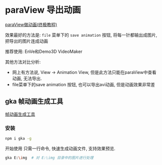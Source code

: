 # paraView 导出动画

[paraView做动画(终极教程)](https://blog.csdn.net/a22635798/article/details/103822186)

效果最好的方法是:
`file` 菜单下的 `save animation` 按钮, 将每一针都输出成图片,把导出的图片连成动画

推荐使用: EnVe和Demo3D VideoMaker

其他方法对比分析:

+ 网上有方法说, View -> Animation View, 但是此方法只能在paraView中查看动画, 无法导出.
+ file菜单下的save animation 按钮, 也可以导出avi动画, 但是动画效果非常差

## gka 帧动画生成工具

[帧动画生成工具](https://gka.js.org/#/?id=gka-1)

### 安装

```bash
npm i gka -g
```

开始使用
只需一行命令, 快速生成动画文件, 支持效果预览.

```bash
gka E:\img  # 对 E:\img 目录中的图片进行处理
```
